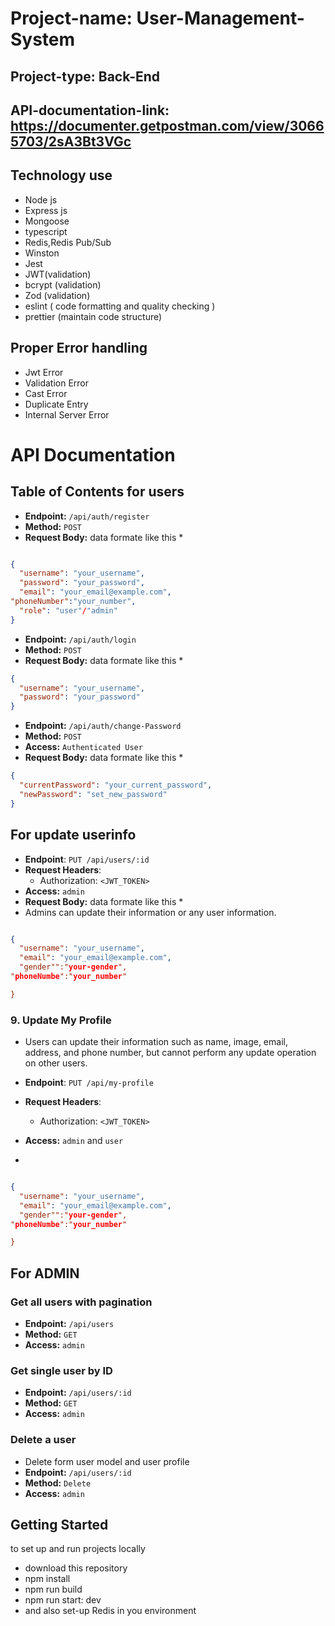 # Project-name: User-Management-System

## Project-type: Back-End

## API-documentation-link: https://documenter.getpostman.com/view/30665703/2sA3Bt3VGc

## Technology use

- Node js
- Express js
- Mongoose
- typescript
- Redis,Redis Pub/Sub
- Winston
- Jest
- JWT(validation)
- bcrypt (validation)
- Zod (validation)
- eslint ( code formatting and quality checking )
- prettier (maintain code structure)

## Proper Error handling

- Jwt Error
- Validation Error
- Cast Error
- Duplicate Entry
- Internal Server Error

# API Documentation

## Table of Contents for users

- **Endpoint:** `/api/auth/register`
- **Method:** `POST`
- **Request Body:** data formate like this \*

```json

{
  "username": "your_username",
  "password": "your_password",
  "email": "your_email@example.com",
"phoneNumber":"your_number",
  "role": "user"/"admin"
}

```

- **Endpoint:** `/api/auth/login`
- **Method:** `POST`
- **Request Body:** data formate like this \*

```json
{
  "username": "your_username",
  "password": "your_password"
}
```

- **Endpoint:** `/api/auth/change-Password`
- **Method:** `POST`
- **Access:** `Authenticated User  `
- **Request Body:** data formate like this \*

```json
{
  "currentPassword": "your_current_password",
  "newPassword": "set_new_password"
}
```

## For update userinfo

- **Endpoint**: `PUT /api/users/:id`
- **Request Headers**:
  - Authorization: `<JWT_TOKEN>`
- **Access:** `admin`
- **Request Body:** data formate like this \*
- Admins can update their information or any user information.

```json

{
  "username": "your_username",
  "email": "your_email@example.com",
  "gender"":"your-gender",
"phoneNumbe":"your_number"

}

```

### 9. Update My Profile

- Users can update their information such as name, image, email, address, and
  phone number, but cannot perform any update operation on other users.

- **Endpoint**: `PUT /api/my-profile`
- **Request Headers**:
  - Authorization: `<JWT_TOKEN>`
- **Access:** `admin` and `user`
-

```json

{
  "username": "your_username",
  "email": "your_email@example.com",
  "gender"":"your-gender",
"phoneNumbe":"your_number"

}

```

## For ADMIN

### Get all users with pagination

- **Endpoint:** `/api/users`
- **Method:** `GET`
- **Access:** `admin`

### Get single user by ID

- **Endpoint:** `/api/users/:id`
- **Method:** `GET`
- **Access:** `admin`

### Delete a user

- Delete form user model and user profile
- **Endpoint:** `/api/users/:id`
- **Method:** `Delete`
- **Access:** `admin`

## Getting Started

to set up and run projects locally

- download this repository
- npm install
- npm run build
- npm run start: dev
- and also set-up Redis in you environment
